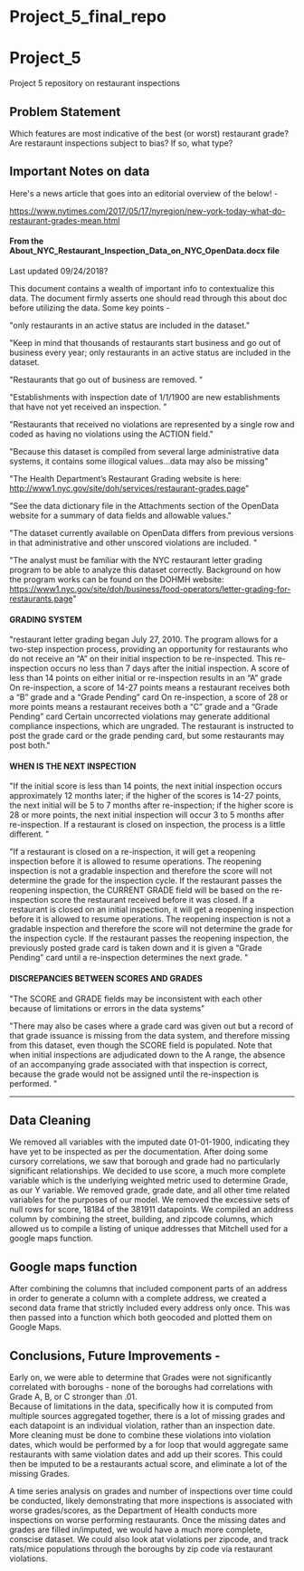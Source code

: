 # Project_5_final_repo
# Project_5
Project 5 repository on restaurant inspections

## Problem Statement
Which features are most indicative of the best (or worst) restaurant grade? Are restaraunt inspections subject to bias? If so, what type?


## Important Notes on data
Here's a news article that goes into an editorial overview of the below! -

https://www.nytimes.com/2017/05/17/nyregion/new-york-today-what-do-restaurant-grades-mean.html

#### From the About_NYC_Restaurant_Inspection_Data_on_NYC_OpenData.docx file 

Last updated 09/24/2018?

This document contains a wealth of important info to contextualize this data.  The document firmly asserts one should read through this about doc before utilizing the data.  Some key points -

"only restaurants in an active status are included in the dataset."

"Keep in mind that thousands of restaurants start business and go out of business every year; only restaurants in an active status are included in the dataset. 

"Restaurants that go out of business are removed. "

"Establishments with inspection date of 1/1/1900 are new establishments that have not yet received an inspection. "

"Restaurants that received no violations are represented by a single row and coded as having no violations using the ACTION field."

"Because this dataset is compiled from several large administrative data systems, it contains some illogical values...data may also be missing"

"The Health Department’s Restaurant Grading website is here: 
http://www1.nyc.gov/site/doh/services/restaurant-grades.page"

"See the data dictionary file in the Attachments section of the OpenData website for a summary of data fields and allowable values."

"The dataset currently available on OpenData differs from previous versions in that administrative and other unscored violations are included. "

"The analyst must be familiar with the NYC restaurant letter grading program to be able to analyze this dataset correctly.  Background on how the program works can be found on the DOHMH website: 
https://www1.nyc.gov/site/doh/business/food-operators/letter-grading-for-restaurants.page"

#### GRADING SYSTEM
"restaurant letter grading began July 27, 2010. The program allows for a two-step inspection process, providing an opportunity for restaurants who do not receive an “A” on their initial inspection to be re-inspected.  This re-inspection occurs no less than 7 days after the initial inspection. 
A score of less than 14 points on either initial or re-inspection results in an “A” grade
On re-inspection, a score of 14-27 points means a restaurant receives both a “B” grade and a “Grade Pending” card
On re-inspection, a score of 28 or more points means a restaurant receives both a “C” grade and a “Grade Pending” card
Certain uncorrected violations may generate additional compliance inspections, which are ungraded.
The restaurant is instructed to post the grade card or the grade pending card, but some restaurants may post both."

#### WHEN IS THE NEXT INSPECTION
"If the initial score is less than 14 points, the next initial inspection occurs approximately 12 months later; if the higher of the scores is 14-27 points, the next initial will be 5 to 7 months after re-inspection; if the higher score is 28 or more points, the next initial inspection will occur 3 to 5 months after re-inspection. 
If a restaurant is closed on inspection, the process is a little different. "

"If a restaurant is closed on a re-inspection, it will get a reopening inspection before it is allowed to resume operations. The reopening inspection is not a gradable inspection and therefore the score will not determine the grade for the inspection cycle. If the restaurant passes the reopening inspection, the CURRENT GRADE field will be based on the re-inspection score the restaurant received before it was closed. 
If a restaurant is closed on an initial inspection, it will get a reopening inspection before it is allowed to resume operations. The reopening inspection is not a gradable inspection and therefore the score will not determine the grade for the inspection cycle. If the restaurant passes the reopening inspection, the previously posted grade card is taken down and it is given a “Grade Pending” card until a re-inspection determines the next grade. "

#### DISCREPANCIES BETWEEN SCORES AND GRADES
"The SCORE and GRADE fields may be inconsistent with each other because of limitations or errors in the data systems"

"There may also be cases where a grade card was given out but a record of that grade issuance is missing from the data system, and therefore missing from this dataset, even though the SCORE field is populated.  Note that when initial inspections are adjudicated down to the A range, the absence of an accompanying grade associated with that inspection is correct, because the grade would not be assigned until the re-inspection is performed. "

-----------------------------------------------------------


## Data Cleaning

We removed all variables with the imputed date 01-01-1900, indicating they have yet to be inspected as per the documentation.  After doing some cursory correlations, we saw that borough and grade had no particularly significant relationships.  We decided to use score, a much more complete variable which is the underlying weighted metric used to determine Grade, as our Y variable. We removed grade, grade date, and all other time related variables for the purposes of our model.  We removed the excessive sets of null rows for score, 18184 of the 381911 datapoints.  We compiled an address column by combining the street, building, and zipcode columns, which allowed us to compile a listing of unique addresses that Mitchell used for a google maps function.  

## Google maps function 

After combining the columns that included component parts of an address in order to generate a column with a complete address, we created a second data frame that strictly included every address only once. This was then passed into a function which both geocoded and plotted them on Google Maps.  


## Conclusions, Future Improvements -

Early on, we were able to determine that Grades were not significantly correlated with boroughs - none of the boroughs had correlations with Grade A, B, or C stronger than .01.  
Because of limitations in the data, specifically how it is computed from multiple sources aggregated together, there is a lot of missing grades and each datapoint is an individual violation, rather than an inspection date.  More cleaning must be done to combine these violations into violation dates, which would be performed by a for loop that would aggregate same restaurants with same violation dates and add up their scores.  This could then be imputed to be a restaurants actual score, and eliminate a lot of the missing Grades.  




A time series analysis on grades and number of inspections over time could be conducted, likely demonstrating that more inspections is associated with worse grades/scores, as the Department of Health conducts more inspections on worse performing restaurants.  Once the missing dates and grades are filled in/imputed, we would have a much more complete, conscise dataset.  We could also look atat violations per zipcode, and track rats/mice populations through the boroughs by zip code via restaurant violations.
